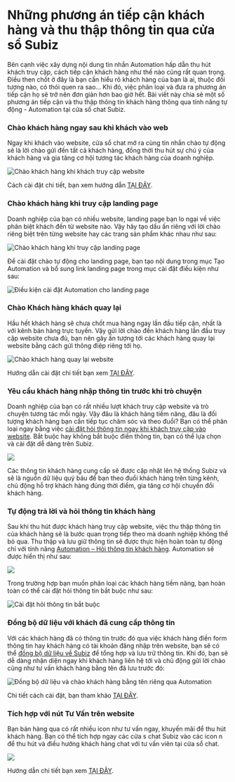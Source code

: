 # Những phương án tiếp cận khách hàng và thu thập thông tin qua cửa sổ Subiz

Bên cạnh việc xây dựng nội dung tin nhắn Automation hấp dẫn thu hút khách truy cập, cách tiếp cận khách hàng như thế nào cũng rất quan trọng. Điều then chốt ở đây là bạn cần hiểu rõ khách hàng của bạn là ai, thuộc đối tượng nào, có thói quen ra sao… Khi đó, việc phân loại và đưa ra phương án tiếp cận họ sẽ trở nên đơn giản hơn bao giờ hết. Bài viết này chia sẻ một số phương án tiếp cận và thu thập thông tin khách hàng thông qua tính năng tự động - Automation tại cửa số chat Subiz.

### Chào khách hàng ngay sau khi khách vào web 

Ngay khi khách vào website, cửa sổ chat mở ra cùng tin nhắn chào tự động sẽ là lời chào gửi đến tất cả khách hàng, đồng thời thu hút sự chú ý của khách hàng và gia tăng cơ hội tương tác khách hàng của doanh nghiệp.

![Ch&#xE0;o kh&#xE1;ch h&#xE0;ng khi kh&#xE1;ch truy c&#x1EAD;p website](../../../.gitbook/assets/assets_-lcrbjdxgv2cwmzzedgk_-lpbpem5qcc4omyerijk_-lpbpydyoaw1cae_vxbv_videomessage.gif)

Cách cài đặt chi tiết, bạn xem hướng dẫn [TẠI ĐÂY](https://help.subiz.com/su-dung-subiz-nang-cao/tuong-tac-tu-dong/mot-so-automation-thong-dung/automation-gui-tin-nhan-tu-dong).

### Chào khách hàng khi truy cập landing page 

Doanh nghiệp của bạn có nhiều website, landing page bạn lo ngại về việc phân biệt khách đến từ website nào. Vậy hãy tạo dấu ấn riêng với lời chào riêng biệt trên từng website hay các trang sản phẩm khác nhau như sau:

![Ch&#xE0;o kh&#xE1;ch h&#xE0;ng khi truy c&#x1EAD;p landing page ](../../../.gitbook/assets/assets_-lcrbjdxgv2cwmzzedgk_-lpbtzup3d4ltoomspgl_-lpbuxmasbf1vmbfoa5__gif_quickreplies.gif)

Để cài đặt chào tự động cho landing page, bạn tạo nội dung trong mục Tạo Automation và bổ sung link landing page trong mục cài đặt điều kiện như sau:

![&#x110;i&#x1EC1;u ki&#x1EC7;n c&#xE0;i &#x111;&#x1EB7;t Automation cho landing page](../../../.gitbook/assets/automation-cho-landing-p.png)

### Chào Khách hàng khách quay lại 

Hầu hết khách hàng sẽ chưa chốt mua hàng ngay lần đầu tiếp cận, nhất là với kênh bán hàng trực tuyến. Vậy gửi lời chào đến khách hàng lần đầu truy cập website chưa đủ, bạn nên gây ấn tượng tới các khách hàng quay lại website bằng cách gửi thông điệp riêng tới họ.

![Ch&#xE0;o kh&#xE1;ch h&#xE0;ng quay l&#x1EA1;i website](../../../.gitbook/assets/screenshot_2.png)

Hướng dẫn cài đặt chi tiết bạn xem [TẠI ĐÂY](https://help.subiz.com/su-dung-subiz-nang-cao/tuong-tac-tu-dong/mot-so-ung-dung-automation/ket-noi-voi-khach-hang-quay-lai-website-cung-automation).

### Yêu cầu khách hàng nhập thông tin trước khi trò chuyện 

Doanh nghiệp của bạn có rất nhiều lượt khách truy cập website và trò chuyện tương tác mỗi ngày. Vậy đâu là khách hàng tiềm năng, đâu là đối tượng khách hàng bạn cần tiếp tục chăm sóc và theo đuổi? Bạn có thể phân loại ngay bằng việc [cài đặt hỏi thông tin ngay khi khách truy cập vào website](https://help.subiz.com/su-dung-subiz-nang-cao/tuong-tac-tu-dong/mot-so-automation-thong-dung/automation-gui-tin-nhan-tu-dong#buoc-1-tao-automation-gui-tin-nhan). Bắt buộc hay không bắt buộc điền thông tin, bạn có thể lựa chọn và cài đặt dễ dàng trên Subiz.

![](https://lh3.googleusercontent.com/J0dDwXy-wGmmAEYkvkr8EfWymkUWEpCc9AincuZgdmmbV-eQY_rouGam9Yf_9H2sE-AA6DZAduutgf18h9p3Ek-ytICqVPaO4v1fK9pXygtj2uNBRhWBgb9GfeqEXBhA1LLtu2Hj)

Các thông tin khách hàng cung cấp sẽ được cập nhật lên hệ thống Subiz và sẽ là nguồn dữ liệu quý báu để bạn theo đuổi khách hàng trên từng kênh, chủ động hỗ trợ khách hàng đúng thời điểm, gia tăng cơ hội chuyển đổi khách hàng.

### Tự động trả lời và hỏi thông tin khách hàng

Sau khi thu hút được khách hàng truy cập website, việc thu thập thông tin của khách hàng sẽ là bước quan trọng tiếp theo mà doanh nghiệp không thể bỏ qua. Thu thập và lưu giữ thông tin sẽ được thực hiện hoàn toàn tự động chỉ với tính năng [Automation – Hỏi thông tin khách hàng](https://help.subiz.com/su-dung-subiz-nang-cao/tuong-tac-tu-dong/mot-so-automation-thong-dung/hoi-thong-tin-khach-hang). Automation sẽ được hiển thị như sau:

![](https://lh3.googleusercontent.com/ZLFKbWWRKhAWiiGzMft8pwaeM_vNn6g8PmkVum1xbiJsSmG-RfO9xh4FJroSetbxHT7PkjhicRJLA8QuQwIyavAQ7QS-cj2aibg_YrOkDFr9K5JrPeeJDqzo7VX7Huhi2C7H0BYT)

Trong trường hợp bạn muốn phân loại các khách hàng tiềm năng, bạn hoàn toàn có thể cài đặt hỏi thông tin bắt buộc như sau:

![C&#xE0;i &#x111;&#x1EB7;t h&#x1ECF;i th&#xF4;ng tin b&#x1EAF;t bu&#x1ED9;c](../../../.gitbook/assets/image%20%2833%29.png)

### Đồng bộ dữ liệu với khách đã cung cấp thông tin 

Với các khách hàng đã có thông tin trước đó qua việc khách hàng điền form thông tin hay khách hàng có tài khoản đăng nhập trên website, bạn sẽ có thể [đồng bộ dữ liệu về Subiz](https://help.subiz.com/su-dung-subiz-nang-cao/api-javascript-cua-subiz-widget) để tổng hợp và lưu trữ thông tin. Khi đó, bạn sẽ dễ dàng nhận diện ngay khi khách hàng liên hệ tới và chủ động gửi lời chào cũng như tư vấn khách hàng bằng tên đã lưu trước đó:

![&#x110;&#x1ED3;ng b&#x1ED9; d&#x1EEF; li&#x1EC7;u v&#xE0; ch&#xE0;o kh&#xE1;ch h&#xE0;ng b&#x1EB1;ng t&#xEA;n ri&#xEA;ng qua Automation](../../../.gitbook/assets/screenshot_1%20%283%29.png)

Chi tiết cách cài đặt, bạn tham khảo [TẠI ĐÂY](https://help.subiz.com/su-dung-subiz-nang-cao/tuong-tac-tu-dong/mot-so-automation-thong-dung/automation-gui-tin-nhan-tu-dong#buoc-1-tao-automation-gui-tin-nhan).

### Tích hợp với nút Tư Vấn trên website 

Bạn bán hàng qua  có rất nhiều icon như tư vấn ngay, khuyến mãi để thu hút khách hàng. Bạn có thể tích hợp ngay các cửa s chat Subiz vào các icon n để thu hút và điều hướng khách hàng chat với tư vấn viên tại cửa sổ chat.

![](https://lh3.googleusercontent.com/Y3pQB9sGs0PPR8yS6WnDhrJNp2ryjHI_f6H3R7sLdco463U0nk8rudDKBTCjCmdROJkxOIesdMmzwpVF9QRi6dnxavIzqDKkbQQEjs2yYk8r34JJDqBRWPUH-mr9H9T673xOmzWx)

Hướng dẫn chi tiết bạn xem [TẠI ĐÂY](https://help.subiz.com/bat-dau-voi-subiz/thiet-lap-moi-truong-tuong-tac/tich-hop-subiz-len-website/dat-button-subiz-moi-noi-tren-website-voi-api-js).

### 

